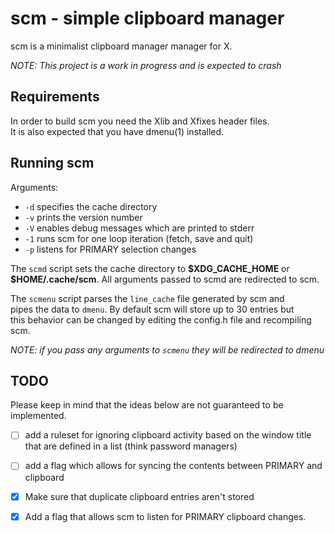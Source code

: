 # scm - simple clipboard manager

scm is a minimalist clipboard manager manager for X.

*NOTE: This project is a work in progress and is expected to crash*

## Requirements
In order to build scm you need the Xlib and Xfixes header files.\
It is also expected that you have dmenu(1) installed.

## Running scm

Arguments:
* `-d` specifies the cache directory
* `-v` prints the version number
* `-V` enables debug messages which are printed to stderr
* `-1` runs scm for one loop iteration (fetch, save and quit)
* `-p` listens for PRIMARY selection changes

The `scmd` script sets the cache directory to **\$XDG_CACHE_HOME** or\
**\$HOME/.cache/scm**. All arguments passed to scmd are redirected to scm.

The `scmenu` script parses the `line_cache` file generated by scm and\
pipes the data to `dmenu`. By default scm will store up to 30 entries but\
this behavior can be changed by editing the config.h file and recompiling scm.

*NOTE: if you pass any arguments to `scmenu` they will be redirected to dmenu*

## TODO
Please keep in mind that the ideas below are not guaranteed to be implemented.
- [ ] add a ruleset for ignoring clipboard activity based on the window title
that are defined in a list (think password managers)
- [ ] add a flag which allows for syncing the contents between PRIMARY and clipboard
- [x] Make sure that duplicate clipboard entries aren't stored
- [x] Add a flag that allows scm to listen for PRIMARY clipboard changes.

